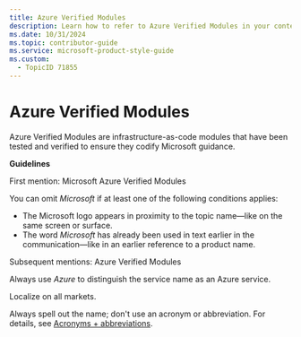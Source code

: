 ```yaml
---
title: Azure Verified Modules
description: Learn how to refer to Azure Verified Modules in your content.
ms.date: 10/31/2024
ms.topic: contributor-guide
ms.service: microsoft-product-style-guide
ms.custom:
  - TopicID 71855
---
```



# Azure Verified Modules

Azure Verified Modules are infrastructure-as-code modules that have been tested and verified to ensure they codify Microsoft guidance.

**Guidelines**

First mention: Microsoft Azure Verified Modules

You can omit *Microsoft* if at least one of the following conditions applies: 

- The Microsoft logo appears in proximity to the topic name—like on the same screen or surface. 
- The word *Microsoft* has already been used in text earlier in the communication—like in an earlier reference to a product name. 

Subsequent mentions: Azure Verified Modules 

Always use *Azure* to distinguish the service name as an Azure service. 

Localize on all markets. 

Always spell out the name; don't use an acronym or abbreviation. For details, see [Acronyms + abbreviations](~\acronyms-and-abbreviations.md). 

